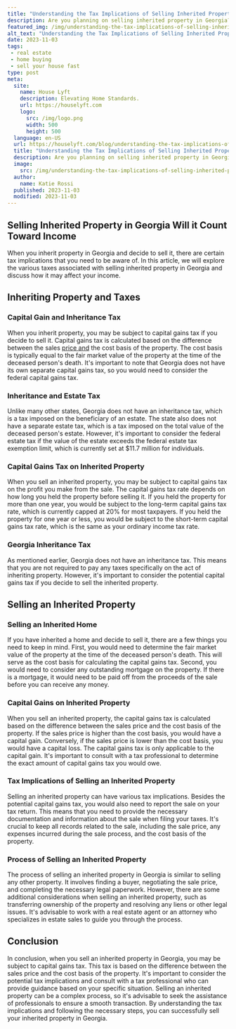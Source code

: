 ```yaml
---
title: "Understanding the Tax Implications of Selling Inherited Property in Georgia"
description: Are you planning on selling inherited property in Georgia? Find out if it will count toward your income. Learn the crucial details here.
featured_img: /img/understanding-the-tax-implications-of-selling-inherited-property-in-ge.webp
alt_text: "Understanding the Tax Implications of Selling Inherited Property in Georgia"
date: 2023-11-03
tags:
 - real estate
 - home buying
 - sell your house fast
type: post
meta:
  site:
    name: House Lyft
    description: Elevating Home Standards.
    url: https://houselyft.com
    logo:
      src: /img/logo.png
      width: 500
      height: 500
  language: en-US
  url: https://houselyft.com/blog/understanding-the-tax-implications-of-selling-inherited-property-in-georgia
  title: "Understanding the Tax Implications of Selling Inherited Property in Georgia"
  description: Are you planning on selling inherited property in Georgia? Find out if it will count toward your income. Learn the crucial details here.
  image:
    src: /img/understanding-the-tax-implications-of-selling-inherited-property-in-ge.webp
  author:
    name: Katie Rossi
  published: 2023-11-03
  modified: 2023-11-03
---
```


## Selling Inherited Property in Georgia Will it Count Toward Income

When you inherit property in Georgia and decide to sell it, there are certain tax implications that you need to be aware of. In this article, we will explore the various taxes associated with selling inherited property in Georgia and discuss how it may affect your income.

## Inheriting Property and Taxes

### Capital Gain and Inheritance Tax

When you inherit property, you may be subject to capital gains tax if you decide to sell it. Capital gains tax is calculated based on the difference between the sales [price and](https://swifthomeshifts.com/blog/selling-inherited-property-in-georgia-impact-on-income-and-taxes) the cost basis of the property. The cost basis is typically equal to the fair market value of the property at the time of the deceased person's death. It's important to note that Georgia does not have its own separate capital gains tax, so you would need to consider the federal capital gains tax.

### Inheritance and Estate Tax

Unlike many other states, Georgia does not have an inheritance tax, which is a tax imposed on the beneficiary of an estate. The state also does not have a separate estate tax, which is a tax imposed on the total value of the deceased person's estate. However, it's important to consider the federal estate tax if the value of the estate exceeds the federal estate tax exemption limit, which is currently set at $11.7 million for individuals.

### Capital Gains Tax on Inherited Property

When you sell an inherited property, you may be subject to capital gains tax on the profit you make from the sale. The capital gains tax rate depends on how long you held the property before selling it. If you held the property for more than one year, you would be subject to the long-term capital gains tax rate, which is currently capped at 20% for most taxpayers. If you held the property for one year or less, you would be subject to the short-term capital gains tax rate, which is the same as your ordinary income tax rate.

### Georgia Inheritance Tax

As mentioned earlier, Georgia does not have an inheritance tax. This means that you are not required to pay any taxes specifically on the act of inheriting property. However, it's important to consider the potential capital gains tax if you decide to sell the inherited property.

## Selling an Inherited Property

### Selling an Inherited Home

If you have inherited a home and decide to sell it, there are a few things you need to keep in mind. First, you would need to determine the fair market value of the property at the time of the deceased person's death. This will serve as the cost basis for calculating the capital gains tax. Second, you would need to consider any outstanding mortgage on the property. If there is a mortgage, it would need to be paid off from the proceeds of the sale before you can receive any money.

### Capital Gains on Inherited Property

When you sell an inherited property, the capital gains tax is calculated based on the difference between the sales price and the cost basis of the property. If the sales price is higher than the cost basis, you would have a capital gain. Conversely, if the sales price is lower than the cost basis, you would have a capital loss. The capital gains tax is only applicable to the capital gain. It's important to consult with a tax professional to determine the exact amount of capital gains tax you would owe.

### Tax Implications of Selling an Inherited Property

Selling an inherited property can have various tax implications. Besides the potential capital gains tax, you would also need to report the sale on your tax return. This means that you need to provide the necessary documentation and information about the sale when filing your taxes. It's crucial to keep all records related to the sale, including the sale price, any expenses incurred during the sale process, and the cost basis of the property.

### Process of Selling an Inherited Property

The process of selling an inherited property in Georgia is similar to selling any other property. It involves finding a buyer, negotiating the sale price, and completing the necessary legal paperwork. However, there are some additional considerations when selling an inherited property, such as transferring ownership of the property and resolving any liens or other legal issues. It's advisable to work with a real estate agent or an attorney who specializes in estate sales to guide you through the process.

## Conclusion

In conclusion, when you sell an inherited property in Georgia, you may be subject to capital gains tax. This tax is based on the difference between the sales price and the cost basis of the property. It's important to consider the potential tax implications and consult with a tax professional who can provide guidance based on your specific situation. Selling an inherited property can be a complex process, so it's advisable to seek the assistance of professionals to ensure a smooth transaction. By understanding the tax implications and following the necessary steps, you can successfully sell your inherited property in Georgia.
